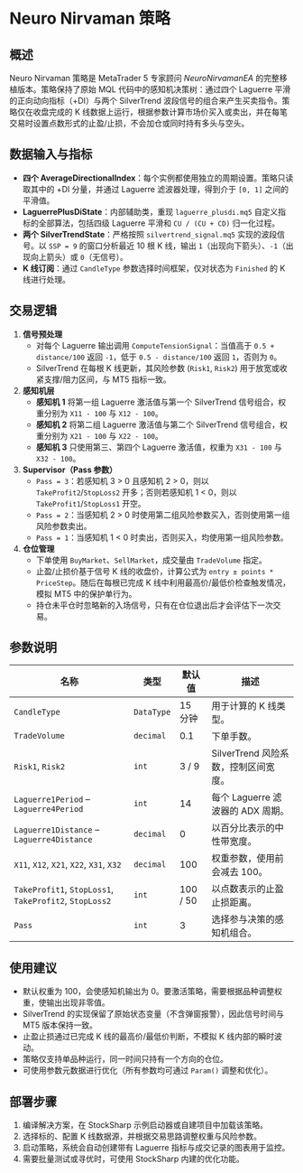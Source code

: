 # Neuro Nirvaman 策略

## 概述
Neuro Nirvaman 策略是 MetaTrader 5 专家顾问 *NeuroNirvamanEA* 的完整移植版本。策略保持了原始 MQL 代码中的感知机决策树：通过四个 Laguerre 平滑的正向动向指标（+DI）与两个 SilverTrend 波段信号的组合来产生买卖指令。策略仅在收盘完成的 K 线数据上运行，根据参数计算市场价买入或卖出，并在每笔交易时设置点数形式的止盈/止损，不会加仓或同时持有多头与空头。

## 数据输入与指标
- **四个 AverageDirectionalIndex**：每个实例都使用独立的周期设置。策略只读取其中的 +DI 分量，并通过 Laguerre 滤波器处理，得到介于 `[0, 1]` 之间的平滑值。
- **LaguerrePlusDiState**：内部辅助类，重现 `laguerre_plusdi.mq5` 自定义指标的全部算法，包括四级 Laguerre 平滑和 `CU / (CU + CD)` 归一化过程。
- **两个 SilverTrendState**：严格按照 `silvertrend_signal.mq5` 实现的波段信号。以 `SSP = 9` 的窗口分析最近 10 根 K 线，输出 `1`（出现向下箭头）、`-1`（出现向上箭头）或 `0`（无信号）。
- **K 线订阅**：通过 `CandleType` 参数选择时间框架，仅对状态为 `Finished` 的 K 线进行处理。

## 交易逻辑
1. **信号预处理**
   - 对每个 Laguerre 输出调用 `ComputeTensionSignal`：当值高于 `0.5 + distance/100` 返回 `-1`，低于 `0.5 - distance/100` 返回 `1`，否则为 `0`。
   - SilverTrend 在每根 K 线更新，其风险参数 (`Risk1`, `Risk2`) 用于放宽或收紧支撑/阻力区间，与 MT5 指标一致。
2. **感知机层**
   - **感知机 1** 将第一组 Laguerre 激活值与第一个 SilverTrend 信号组合，权重分别为 `X11 - 100` 与 `X12 - 100`。
   - **感知机 2** 将第二组 Laguerre 激活值与第二个 SilverTrend 信号组合，权重分别为 `X21 - 100` 与 `X22 - 100`。
   - **感知机 3** 只使用第三、第四个 Laguerre 激活值，权重为 `X31 - 100` 与 `X32 - 100`。
3. **Supervisor（Pass 参数）**
   - `Pass = 3`：若感知机 3 > 0 且感知机 2 > 0，则以 `TakeProfit2`/`StopLoss2` 开多；否则若感知机 1 < 0，则以 `TakeProfit1`/`StopLoss1` 开空。
   - `Pass = 2`：当感知机 2 > 0 时使用第二组风险参数买入，否则使用第一组风险参数卖出。
   - `Pass = 1`：当感知机 1 < 0 时卖出，否则买入，均使用第一组风险参数。
4. **仓位管理**
   - 下单使用 `BuyMarket`、`SellMarket`，成交量由 `TradeVolume` 指定。
   - 止盈/止损价基于信号 K 线的收盘价，计算公式为 `entry ± points * PriceStep`。随后在每根已完成 K 线中利用最高价/最低价检查触发情况，模拟 MT5 中的保护单行为。
   - 持仓未平仓时忽略新的入场信号，只有在仓位退出后才会评估下一次交易。

## 参数说明
| 名称 | 类型 | 默认值 | 描述 |
| --- | --- | --- | --- |
| `CandleType` | `DataType` | 15 分钟 | 用于计算的 K 线类型。 |
| `TradeVolume` | `decimal` | 0.1 | 下单手数。 |
| `Risk1`, `Risk2` | `int` | 3 / 9 | SilverTrend 风险系数，控制区间宽度。 |
| `Laguerre1Period` – `Laguerre4Period` | `int` | 14 | 每个 Laguerre 滤波器的 ADX 周期。 |
| `Laguerre1Distance` – `Laguerre4Distance` | `decimal` | 0 | 以百分比表示的中性带宽度。 |
| `X11`, `X12`, `X21`, `X22`, `X31`, `X32` | `decimal` | 100 | 权重参数，使用前会减去 100。 |
| `TakeProfit1`, `StopLoss1`, `TakeProfit2`, `StopLoss2` | `int` | 100 / 50 | 以点数表示的止盈止损距离。 |
| `Pass` | `int` | 3 | 选择参与决策的感知机组合。 |

## 使用建议
- 默认权重为 100，会使感知机输出为 0。要激活策略，需要根据品种调整权重，使输出出现非零值。
- SilverTrend 的实现保留了原始状态变量（不含弹窗报警），因此信号时间与 MT5 版本保持一致。
- 止盈止损通过已完成 K 线的最高价/最低价判断，不模拟 K 线内部的瞬时波动。
- 策略仅支持单品种运行，同一时间只持有一个方向的仓位。
- 可使用参数元数据进行优化（所有参数均可通过 `Param()` 调整和优化）。

## 部署步骤
1. 编译解决方案，在 StockSharp 示例启动器或自建项目中加载该策略。
2. 选择标的、配置 K 线数据源，并根据交易思路调整权重与风险参数。
3. 启动策略，系统会自动创建带有 Laguerre 指标与成交记录的图表用于监控。
4. 需要批量测试或寻优时，可使用 StockSharp 内建的优化功能。
